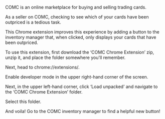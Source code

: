 COMC is an online marketplace for buying and selling trading cards.

As a seller on COMC, checking to see which of your cards have been outpriced is a tedious task.

This Chrome extension improves this experience by adding a button to the inventory manager that, when clicked, only displays your cards that have been outpriced.

To use this extension, first download the ‘COMC Chrome Extension’ zip, unzip it, and place the folder somewhere you'll remember.

Next, head to chrome://extensions/.

Enable developer mode in the upper right-hand corner of the screen.

Next, in the upper left-hand corner, click ‘Load unpacked’ and navigate to the ‘COMC Chrome Extension’ folder.

Select this folder.

And voila! Go to the COMC inventory manager to find a helpful new button!
